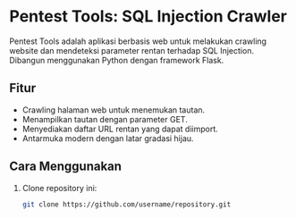 # Pentest Tools: SQL Injection Crawler

Pentest Tools adalah aplikasi berbasis web untuk melakukan crawling website dan mendeteksi parameter rentan terhadap SQL Injection. Dibangun menggunakan Python dengan framework Flask.

## Fitur
- Crawling halaman web untuk menemukan tautan.
- Menampilkan tautan dengan parameter GET.
- Menyediakan daftar URL rentan yang dapat diimport.
- Antarmuka modern dengan latar gradasi hijau.

## Cara Menggunakan
1. Clone repository ini:
   ```bash
   git clone https://github.com/username/repository.git
